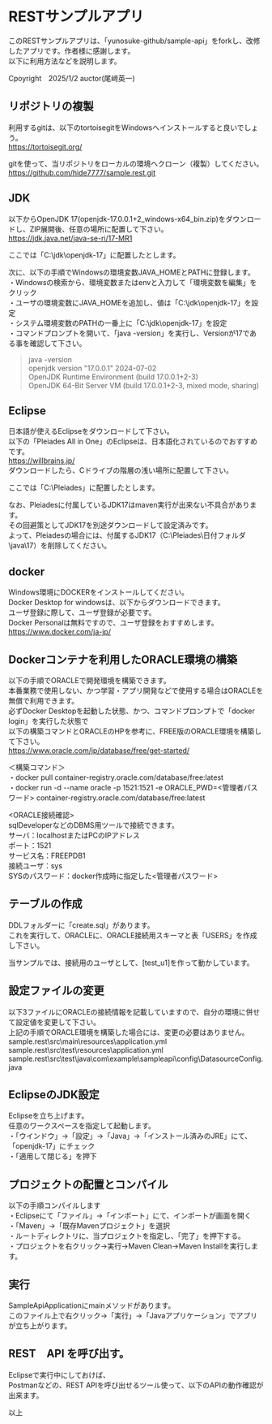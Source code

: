 <link href="style.css" rel="stylesheet"></link>

# RESTサンプルアプリ

このRESTサンプルアプリは、「yunosuke-github/sample-api」をforkし、改修したアプリです。作者様に感謝します。<BR>
以下に利用方法などを説明します。<BR>

Cpoyright　2025/1/2 auctor(尾﨑英一)

## リポジトリの複製
利用するgitは、以下のtortoisegitをWindowsへインストールすると良いでしょう。<BR>
https://tortoisegit.org/<BR>

gitを使って、当リポジトリをローカルの環境へクローン（複製）してください。<BR>
https://github.com/hide7777/sample.rest.git<BR>


## JDK
以下からOpenJDK 17(openjdk-17.0.0.1+2_windows-x64_bin.zip)をダウンロードし、ZIP展開後、任意の場所に配置して下さい。<BR>
https://jdk.java.net/java-se-ri/17-MR1

ここでは「C:\jdk\openjdk-17」に配置したとします。

次に、以下の手順でWindowsの環境変数JAVA_HOMEとPATHに登録します。<BR>
・Windowsの検索から、環境変数またはenvと入力して「環境変数を編集」をクリック<BR>
・ユーザの環境変数にJAVA_HOMEを追加し、値は「C:\jdk\openjdk-17」を設定<BR>
・システム環境変数のPATHの一番上に「C:\jdk\openjdk-17」を設定<BR>
・コマンドプロンプトを開いて、「java -version」を実行し、Versionが17である事を確認して下さい。
>java -version<BR>
>openjdk version "17.0.0.1" 2024-07-02<BR>
>OpenJDK Runtime Environment (build 17.0.0.1+2-3)<BR>
>OpenJDK 64-Bit Server VM (build 17.0.0.1+2-3, mixed mode, sharing)<BR>


## Eclipse 
日本語が使えるEclipseをダウンロードして下さい。<BR>
以下の「Pleiades All in One」のEclipseは、日本語化されているのでおすすめです。<BR>
https://willbrains.jp/<BR>
ダウンロードしたら、Cドライブの階層の浅い場所に配置して下さい。<BR>

ここでは「C:\Pleiades」に配置したとします。<BR>

なお、Pleiadesに付属しているJDK17はmaven実行が出来ない不具合があります。<BR>
その回避策としてJDK17を別途ダウンロードして設定済みです。<BR>
よって、Pleiadesの場合には、付属するJDK17（C:\Pleiades\日付フォルダ\java\17）を削除してください。<BR>


## docker
Windows環境にDOCKERをインストールしてください。<BR>
Docker Desktop for windowsは、以下からダウンロードできます。<BR>
ユーザ登録に際して、ユーザ登録が必要です。<BR>
Docker Personalは無料ですので、ユーザ登録をおすすめします。<BR>
https://www.docker.com/ja-jp/<BR>


## Dockerコンテナを利用したORACLE環境の構築
以下の手順でORACLEで開発環境を構築できます。<BR>
本番業務で使用しない、かつ学習・アプリ開発などで使用する場合はORACLEを無償で利用できます。<BR>
必ずDocker Desktopを起動した状態、かつ、コマンドプロンプトで「docker login」を実行した状態で<BR>
以下の構築コマンドとORACLEのHPを参考に、FREE版のORACLE環境を構築して下さい。<BR>
https://www.oracle.com/jp/database/free/get-started/<BR>

＜構築コマンド＞<BR>
・docker pull container-registry.oracle.com/database/free:latest<BR>
・docker run -d --name oracle -p 1521:1521 -e ORACLE_PWD=<管理者パスワード> container-registry.oracle.com/database/free:latest<BR>

<ORACLE接続確認><BR>
sqlDeveloperなどのDBMS用ツールで接続できます。<BR>
サーバ：localhostまたはPCのIPアドレス<BR>
ポート：1521<BR>
サービス名：FREEPDB1<BR>
接続ユーザ：sys<BR>
SYSのパスワード：docker作成時に指定した<管理者パスワード><BR>


## テーブルの作成
DDLフォルダーに「create.sql」があります。<BR>
これを実行して、ORACLEに、ORACLE接続用スキーマと表「USERS」を作成し下さい。<BR>

当サンプルでは、接続用のユーザとして、[test_u1]を作って動かしています。<BR>


## 設定ファイルの変更
以下3ファイルにORACLEの接続情報を記載していますので、自分の環境に併せて設定値を変更して下さい。<BR>
上記の手順でORACLE環境を構築した場合には、変更の必要はありません。<BR>
sample.rest\src\main\resources\application.yml<BR>
sample.rest\src\test\resources\application.yml<BR>
sample.rest\src\test\java\com\example\sampleapi\config\DatasourceConfig.java


## EclipseのJDK設定
Eclipseを立ち上げます。<BR>
任意のワークスペースを指定して起動します。<BR>
・「ウインドウ」→「設定」→「Java」→「インストール済みのJRE」にて、「openjdk-17」にチェック<BR>
・「適用して閉じる」を押下<BR>


## プロジェクトの配置とコンパイル
以下の手順コンパイルします<BR>
・Eclipseにて「ファイル」→「インポート」にて、インポートが画面を開く<BR>
・「Maven」→「既存Mavenプロジェクト」を選択<BR>
・ルートディレクトリに、当プロジェクトを指定し、「完了」を押下する。<BR>
・プロジェクトを右クリック→実行→Maven Clean→Maven Installを実行します。<BR>

## 実行
SampleApiApplicationにmainメソッドがあります。<BR>
このファイル上で右クリック→「実行」→「Javaアプリケーション」でアプリが立ち上がります。<BR>

## REST　API を呼び出す。
Eclipseで実行中にしておけば、<BR>
Postmanなどの、REST APIを呼び出せるツール使って、以下のAPIの動作確認が出来ます。<BR>

以上




